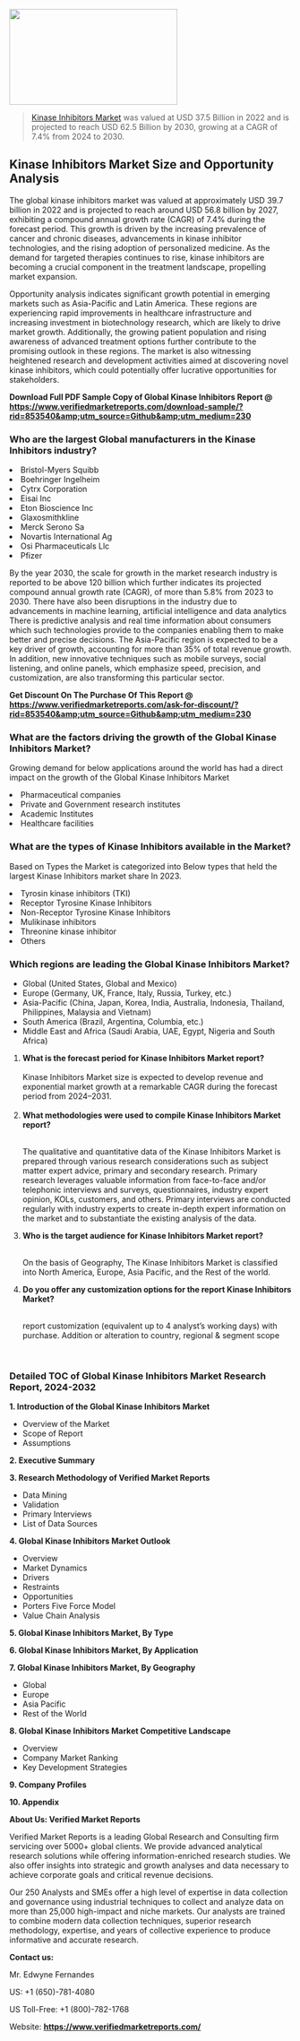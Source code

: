 <img src="https://ffe5etoiles.com/wp-content/uploads/2024/12/MST1-300x171.png" alt="" width="300" height="171" class="alignnone size-medium wp-image-20088" /><blockquote><p><p><a href="https://www.verifiedmarketreports.com/download-sample/?rid=853540&utm_source=Github&utm_medium=230" target="_blank">Kinase Inhibitors Market</a> was valued at USD 37.5 Billion in 2022 and is projected to reach USD 62.5 Billion by 2030, growing at a CAGR of 7.4% from 2024 to 2030.</p></blockquote><p><h2>Kinase Inhibitors Market Size and Opportunity Analysis</h2><p>The global kinase inhibitors market was valued at approximately USD 39.7 billion in 2022 and is projected to reach around USD 56.8 billion by 2027, exhibiting a compound annual growth rate (CAGR) of 7.4% during the forecast period. This growth is driven by the increasing prevalence of cancer and chronic diseases, advancements in kinase inhibitor technologies, and the rising adoption of personalized medicine. As the demand for targeted therapies continues to rise, kinase inhibitors are becoming a crucial component in the treatment landscape, propelling market expansion.</p><p>Opportunity analysis indicates significant growth potential in emerging markets such as Asia-Pacific and Latin America. These regions are experiencing rapid improvements in healthcare infrastructure and increasing investment in biotechnology research, which are likely to drive market growth. Additionally, the growing patient population and rising awareness of advanced treatment options further contribute to the promising outlook in these regions. The market is also witnessing heightened research and development activities aimed at discovering novel kinase inhibitors, which could potentially offer lucrative opportunities for stakeholders.</p></p><p class=""><strong>Download Full PDF Sample Copy of Global Kinase Inhibitors Report @ <a href="https://www.verifiedmarketreports.com/download-sample/?rid=853540&amp;utm_source=Github&amp;utm_medium=230" target="_blank">https://www.verifiedmarketreports.com/download-sample/?rid=853540&amp;utm_source=Github&amp;utm_medium=230</a></strong></p><h3 id="" class="">Who are the largest Global manufacturers in the Kinase Inhibitors industry?</h3><p><li>Bristol-Myers Squibb</li><li> Boehringer Ingelheim</li><li> Cytrx Corporation</li><li> Eisai Inc</li><li> Eton Bioscience Inc</li><li> Glaxosmithkline</li><li> Merck Serono Sa</li><li> Novartis International Ag</li><li> Osi Pharmaceuticals Llc</li><li> Pfizer</li></p><div class=""><div class="" dir="" data-message-author-role="" data-message-id="" data-message-model-slug=""><div class=""><div class=""><div class=""><div class="" dir="" data-message-author-role="" data-message-id="" data-message-model-slug=""><div class=""><div class=""><p>By the year 2030, the scale for growth in the market research industry is reported to be above 120 billion which further indicates its projected compound annual growth rate (CAGR), of more than 5.8% from 2023 to 2030. There have also been disruptions in the industry due to advancements in machine learning, artificial intelligence and data analytics There is predictive analysis and real time information about consumers which such technologies provide to the companies enabling them to make better and precise decisions. The Asia-Pacific region is expected to be a key driver of growth, accounting for more than 35% of total revenue growth. In addition, new innovative techniques such as mobile surveys, social listening, and online panels, which emphasize speed, precision, and customization, are also transforming this particular sector.</p><p><strong>Get Discount On The Purchase Of This Report @&nbsp; <a href="https://www.verifiedmarketreports.com/ask-for-discount/?rid=853540&amp;utm_source=Github&amp;utm_medium=230" target="_blank">https://www.verifiedmarketreports.com/ask-for-discount/?rid=853540&amp;utm_source=Github&amp;utm_medium=230</a></strong></p></div></div></div></div></div></div></div></div><h3 id="" class="">What are the factors driving the growth of the Global Kinase Inhibitors Market?</h3><p id="" class="">Growing demand for below applications around the world has had a direct impact on the growth of the Global Kinase Inhibitors Market</p><p id="" class=""><li>Pharmaceutical companies</li><li> Private and Government research institutes</li><li> Academic Institutes</li><li> Healthcare facilities</li></p><h3 id="" class="">What are the types of Kinase Inhibitors available in the Market?</h3><p id="" class="">Based on Types the Market is categorized into Below types that held the largest Kinase Inhibitors market share In 2023.</p><p id="" class=""><li>Tyrosin kinase inhibitors (TKI)</li><li> Receptor Tyrosine Kinase Inhibitors</li><li> Non-Receptor Tyrosine Kinase Inhibitors</li><li> Mulikinase inhibitors</li><li> Threonine kinase inhibitor</li><li> Others</li></p><h3 id="" class="">Which regions are leading the Global Kinase Inhibitors Market?</h3><ul><li>Global (United States, Global and Mexico)</li><li>Europe (Germany, UK, France, Italy, Russia, Turkey, etc.)</li><li>Asia-Pacific (China, Japan, Korea, India, Australia, Indonesia, Thailand, Philippines, Malaysia and Vietnam)</li><li>South America (Brazil, Argentina, Columbia, etc.)</li><li>Middle East and Africa (Saudi Arabia, UAE, Egypt, Nigeria and South Africa)</li></ul><p><ol><li><strong>What is the forecast period for Kinase Inhibitors Market report?<br /></strong><br /><span data-sheets-root="1" data-sheets-value="{&quot;1&quot;:2,&quot;2&quot;:&quot;XXXX size is expected to develop revenue and exponential market growth at a remarkable CAGR during the forecast period from 2024&ndash;2030.&quot;}" data-sheets-userformat="{&quot;2&quot;:12674,&quot;4&quot;:{&quot;1&quot;:2,&quot;2&quot;:16776960},&quot;10&quot;:2,&quot;11&quot;:0,&quot;15&quot;:&quot;Arial&quot;,&quot;16&quot;:12}">Kinase Inhibitors Market size is expected to develop revenue and exponential market growth at a remarkable CAGR during the forecast period from 2024&ndash;2031.</span><br /><br /></li><li><strong>What methodologies were used to compile Kinase Inhibitors Market report?<br /><br /></strong><p>The qualitative and quantitative data of the&nbsp;Kinase Inhibitors Market is prepared through various research considerations such as subject matter expert advice, primary and secondary research. Primary research leverages valuable information from face-to-face and/or telephonic interviews and surveys, questionnaires, industry expert opinion, KOLs, customers, and others. Primary interviews are conducted regularly with industry experts to create in-depth expert information on the market and to substantiate the existing analysis of the data.&nbsp;</p></li><li><strong>Who is the target audience for Kinase Inhibitors Market report?<br /><br /></strong><p>On the basis of Geography, The&nbsp;Kinase Inhibitors Market is classified into North America, Europe, Asia Pacific, and the Rest of the world.</p></li><li><strong>Do you offer any customization options for the report Kinase Inhibitors Market?<br /><br /></strong><p>report customization (equivalent up to 4 analyst&rsquo;s working days) with purchase. Addition or alteration to country, regional &amp; segment scope</p><p>&nbsp;</p></li></ol></p><h3 id="" class="">Detailed TOC of Global Kinase Inhibitors Market Research Report, 2024-2032</h3><p id="" class=""><strong>1. Introduction of the Global Kinase Inhibitors Market</strong></p><ul><li>Overview of the Market</li><li>Scope of Report</li><li>Assumptions</li></ul><p id="" class=""><strong>2. Executive Summary</strong></p><p id="" class=""><strong>3. Research Methodology of&nbsp;Verified Market Reports</strong></p><ul><li>Data Mining</li><li>Validation</li><li>Primary Interviews</li><li>List of Data Sources</li></ul><p id="" class=""><strong>4. Global Kinase Inhibitors Market Outlook</strong></p><ul><li>Overview</li><li>Market Dynamics</li><li>Drivers</li><li>Restraints</li><li>Opportunities</li><li>Porters Five Force Model</li><li>Value Chain Analysis</li></ul><p id="" class=""><strong>5. Global Kinase Inhibitors Market, By&nbsp;Type</strong></p><p id="" class=""><strong>6. Global Kinase Inhibitors Market, By Application</strong></p><p id="" class=""><strong>7. Global Kinase Inhibitors Market, By Geography</strong></p><ul><li>Global</li><li>Europe</li><li>Asia Pacific</li><li>Rest of the World</li></ul><p id="" class=""><strong>8. Global Kinase Inhibitors Market Competitive Landscape</strong></p><ul><li>Overview</li><li>Company Market Ranking</li><li>Key Development Strategies</li></ul><p id="" class=""><strong>9. Company Profiles</strong></p><p id="" class=""><strong>10. Appendix</strong></p><p id="" class=""><strong>About Us: Verified Market Reports</strong></p><p id="" class="">Verified Market Reports is a leading Global Research and Consulting firm servicing over 5000+ global clients. We provide advanced analytical research solutions while offering information-enriched research studies. We also offer insights into strategic and growth analyses and data necessary to achieve corporate goals and critical revenue decisions.</p><p id="" class="">Our 250 Analysts and SMEs offer a high level of expertise in data collection and governance using industrial techniques to collect and analyze data on more than 25,000 high-impact and niche markets. Our analysts are trained to combine modern data collection techniques, superior research methodology, expertise, and years of collective experience to produce informative and accurate research.</p><p id="" class=""><strong>Contact us:</strong></p><p id="" class="">Mr. Edwyne Fernandes</p><p id="" class="">US: +1 (650)-781-4080</p><p id="" class="">US Toll-Free: +1 (800)-782-1768</p><p id="" class="">Website: <a target="" data-test-app-aware-link=""><strong>https://www.verifiedmarketreports.com/</strong></a></p>

